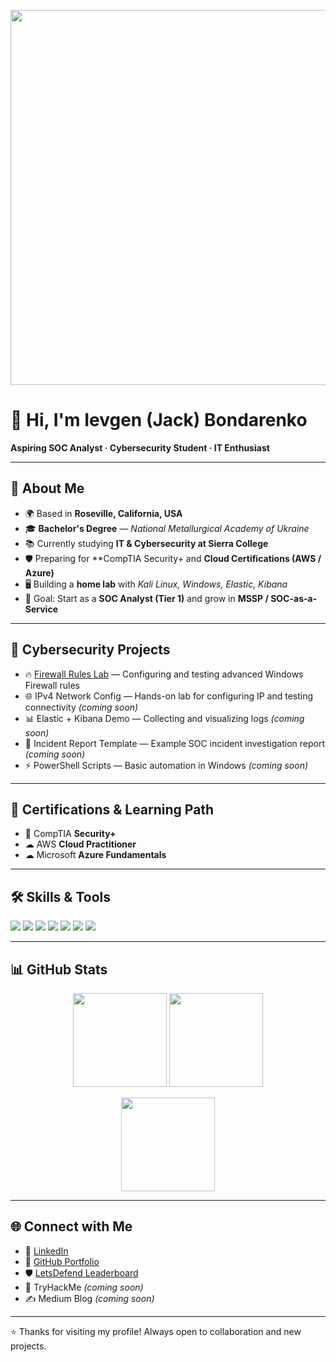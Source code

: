 <!-- Баннер-анимация -->
<p align="center">
  <img src="https://camo.githubusercontent.com/57a217924d98218b28a5e97b561a272415ddf9c2f99912929777d928c1332501/68747470733a2f2f7777772e6469676974616c736f6c7574696f6e73657276696365732e636f6d2f696d672f73657276696365732f77656273697465312e676966" width="600"/>
</p>

# 👋 Hi, I'm Ievgen (Jack) Bondarenko  
**Aspiring SOC Analyst · Cybersecurity Student · IT Enthusiast**

---

## 🚀 About Me  
- 🌍 Based in **Roseville, California, USA**  
- 🎓 **Bachelor's Degree** — *National Metallurgical Academy of Ukraine*  
- 📚 Currently studying **IT & Cybersecurity at Sierra College**  
- 🛡 Preparing for **CompTIA Security+  and **Cloud Certifications (AWS / Azure)**  
- 🖥 Building a **home lab** with *Kali Linux, Windows, Elastic, Kibana*  
- 🎯 Goal: Start as a **SOC Analyst (Tier 1)** and grow in **MSSP / SOC-as-a-Service**

---

## 🔐 Cybersecurity Projects  
- 🔥 [Firewall Rules Lab](https://github.com/ibondarenko1/Firewall-Rules-Lab) — Configuring and testing advanced Windows Firewall rules  
- 🌐 IPv4 Network Config — Hands-on lab for configuring IP and testing connectivity *(coming soon)*  
- 📊 Elastic + Kibana Demo — Collecting and visualizing logs *(coming soon)*  
- 📝 Incident Report Template — Example SOC incident investigation report *(coming soon)*  
- ⚡ PowerShell Scripts — Basic automation in Windows *(coming soon)*  

---

## 📜 Certifications & Learning Path  
- 🎯 CompTIA **Security+** 
- ☁ AWS **Cloud Practitioner**   
- ☁ Microsoft **Azure Fundamentals**  

---

## 🛠 Skills & Tools  
<p>
  <img src="https://img.shields.io/badge/OS-Windows-blue?logo=windows&logoColor=white" />
  <img src="https://img.shields.io/badge/OS-Kali%20Linux-blue?logo=linux&logoColor=white" />
  <img src="https://img.shields.io/badge/SIEM-Elastic%20%7C%20Kibana-orange?logo=elastic&logoColor=white" />
  <img src="https://img.shields.io/badge/Scripting-PowerShell-blue?logo=powershell&logoColor=white" />
  <img src="https://img.shields.io/badge/Networking-Wireshark-blue?logo=wireshark&logoColor=white" />
  <img src="https://img.shields.io/badge/Cloud-AWS%20%7C%20Azure-lightblue?logo=cloud&logoColor=white" />
  <img src="https://img.shields.io/badge/Version%20Control-GitHub-black?logo=github&logoColor=white" />
</p>

---

## 📊 GitHub Stats  
<p align="center">
  <img src="https://github-readme-stats.vercel.app/api?username=ibondarenko1&show_icons=true&theme=tokyonight" height="150"/>
  <img src="https://github-readme-stats.vercel.app/api/top-langs/?username=ibondarenko1&layout=compact&theme=tokyonight" height="150"/>
</p>

<p align="center">
  <img src="https://github-readme-streak-stats.herokuapp.com/?user=ibondarenko1&theme=tokyonight" height="150"/>
</p>

---

## 🌐 Connect with Me  
- 💼 [LinkedIn](https://www.linkedin.com/in/ievgen-jack-bondarenko-b13098241/)  
- 🐙 [GitHub Portfolio](https://github.com/ibondarenko1)  
- 🛡 [LetsDefend Leaderboard](https://app.letsdefend.io/leaderboard)  
- 🔐 TryHackMe *(coming soon)*  
- ✍ Medium Blog *(coming soon)*  

---

⭐ Thanks for visiting my profile! Always open to collaboration and new projects.
